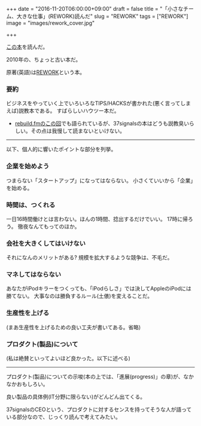 +++
date = "2016-11-20T06:00:00+09:00"
draft = false
title = "「小さなチーム、大きな仕事」(REWORK)読んだ"
slug = "REWORK"
tags = ["REWORK"]
image = "images/rework_cover.jpg"

+++

[この本](https://www.amazon.co.jp/小さなチーム、大きな仕事〔完全版〕-37シグナルズ成功の法則-ジェイソン・フリード/dp/415209267X/)を読んだ。

<!--more-->

2010年の、ちょっと古い本だ。

原著(英語)は[REWORK](https://www.amazon.co.jp/Rework-Jason-Fried/dp/0307463745)という本。

### 要約

ビジネスをやっていく上でいろいろなTIPS/HACKSが書かれた(悪く言ってしまえば)説教本である。
すばらしいハウツー本だ。

* [rebuild.fmのこの回](http://rebuild.fm/32/#transcript)でも語られているが、37signalsの本はどうも説教臭いらしい。その点は我慢して読まないといけない。


-----

以下、個人的に響いたポイントな部分を列挙。

### 企業を始めよう

つまらない「スタートアップ」になってはならない。
小さくていいから「企業」を始める。

### 時間は、つくれる

一日16時間働けとは言わない。ほんの1時間、捻出するだけでいい。
17時に帰ろう。
徹夜なんてもってのほか。

### 会社を大きくしてはいけない

それになんのメリットがある? 規模を拡大するような競争は、不毛だ。

### マネしてはならない

あなたがiPodキラーをつくっても、「iPodらしさ」では決してAppleのiPodには勝てない。
大事なのは勝負するルール(土俵)を変えることだ。

### 生産性を上げる

(まあ生産性を上げるための良い工夫が書いてある。省略)

### プロダクト(製品)について

(私は絶賛といってよいほど良かった。以下に述べる)

------


プロダクト(製品)についての示唆(本の上では、「進展(progress)」の章)が、なかなかおもしろい。

良い製品の具体例(IT分野に限らない)がどんどん出てくる。

37signalsのCEOという、プロダクトに対するセンスを持ってそうな人が語っている部分なので、じっくり読んで考えてみたい。

